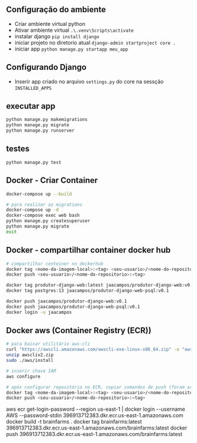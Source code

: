 ## Configuração do ambiente

- Criar ambiente virtual python
- Ativar ambiente virtual `.\.venv\Scripts\activate`
- instalar django `pip install django`
- iniciar projeto no diretorio atual `django-admin startproject core .`
- iniciar app `python manage.py startapp meu_app`

## Configurando Django

- Inserir app criado no arquivo `settings.py` do core na sessção `INSTALLED_APPS`

## executar app

```bash
python manage.py makemigrations
python manage.py migrate
python manage.py runserver
```

## testes

`python manage.py test `


## Docker - Criar Container

```bash
docker-compose up --build

# para realizar as migrations
docker-compose up -d
docker-compose exec web bash
python manage.py createsuperuser
python manage.py migrate
exit

```

## Docker - compartilhar container docker hub

```bash
# compartilhar conteiner no dockerhub
docker tag <nome-da-imagem-local>:<tag> <seu-usuario>/<nome-do-repositorio>:<tag>
docker push <seu-usuario>/<nome-do-repositorio>:<tag>

docker tag produtor-django-web:latest jaacampos/produtor-django-web:v0.1
docker tag postgres:13 jaacampos/produtor-django-web-psql:v0.1

docker push jaacampos/produtor-django-web:v0.1
docker push jaacampos/produtor-django-web-psql:v0.1
docker login -u jaacampos
```

## Docker aws (Container Registry (ECR))

```bash
# para baixar utilitário aws-cli
curl "https://awscli.amazonaws.com/awscli-exe-linux-x86_64.zip" -o "awscliv2.zip"
unzip awscliv2.zip
sudo ./aws/install

# inserir chave IAM
aws configure

# após configurar repositório no ECR, copiar comandos de push (foram armazenamos em no arquivo buid.sh)
docker tag <nome-da-imagem-local>:<tag> <seu-usuario>/<nome-do-repositorio>:<tag>
docker push <seu-usuario>/<nome-do-repositorio>:<tag>

```

aws ecr get-login-password --region us-east-1 | docker login --username AWS --password-stdin 396913712383.dkr.ecr.us-east-1.amazonaws.com
docker build -t brainfarms .
docker tag brainfarms:latest 396913712383.dkr.ecr.us-east-1.amazonaws.com/brainfarms:latest
docker push 396913712383.dkr.ecr.us-east-1.amazonaws.com/brainfarms:latest